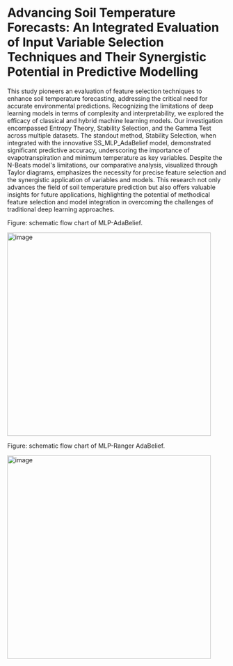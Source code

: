 # Advancing Soil Temperature Forecasts: An Integrated Evaluation of Input Variable Selection Techniques and Their Synergistic Potential in Predictive Modelling






This study pioneers an evaluation of feature selection techniques to enhance soil temperature forecasting, addressing the critical need for accurate environmental predictions. Recognizing the limitations of deep learning models in terms of complexity and interpretability, we explored the efficacy of classical and hybrid machine learning models. Our investigation encompassed Entropy Theory, Stability Selection, and the Gamma Test across multiple datasets. The standout method, Stability Selection, when integrated with the innovative SS_MLP_AdaBelief model, demonstrated significant predictive accuracy, underscoring the importance of evapotranspiration and minimum temperature as key variables. Despite the N-Beats model's limitations, our comparative analysis, visualized through Taylor diagrams, emphasizes the necessity for precise feature selection and the synergistic application of variables and models. This research not only advances the field of soil temperature prediction but also offers valuable insights for future applications, highlighting the potential of methodical feature selection and model integration in overcoming the challenges of traditional deep learning approaches.

Figure: schematic flow chart of MLP-AdaBelief.


<img width="468" alt="image" src="https://github.com/rohit211-s/Advancing-Soil-Temperature-Forecasts-An-Integrated-Evaluation-of-IVS-Techniques/assets/67229152/88cddba4-fe94-4fe0-a03c-b5bba2a53720">


Figure: schematic flow chart of MLP-Ranger AdaBelief.


<img width="468" alt="image" src="https://github.com/rohit211-s/Advancing-Soil-Temperature-Forecasts-An-Integrated-Evaluation-of-IVS-Techniques/assets/67229152/938e56c8-24d0-4728-b1f8-bd9e901cf601">




